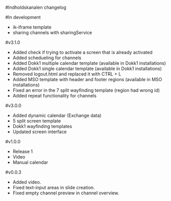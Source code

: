#Indholdskanalen changelog

#In development
* ik-iframe template
* sharing channels with sharingService

#v3.1.0
* Added check if trying to activate a screen that is already activated
* Added schedueling for channels
* Added Dokk1 multiple calendar template (available in Dokk1 installations)
* Added Dokk1 single calendar template (available in Dokk1 installations)
* Removed logout.html and replaced it with CTRL + L
* Added MSO template with header and footer regions (available in MSO installations)
* Fixed an error in the 7 split wayfinding template (region had wrong id)
* Added repeat functionality for channels


#v3.0.0
* Added dynamic calendar (Exchange data)
* 5 split screen template
* Dokk1 wayfinding templates
* Updated screen interface

#v1.0.0
* Release 1
* Video
* Manual calendar

#v0.0.3
* Added video.
* Fixed text-input areas in slide creation.
* Fixed empty channel preview in channel overview.
